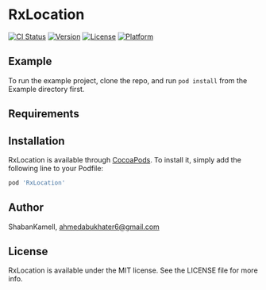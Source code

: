 # RxLocation

[![CI Status](https://img.shields.io/travis/ShabanKamell/RxLocation.svg?style=flat)](https://travis-ci.org/ShabanKamell/RxLocation)
[![Version](https://img.shields.io/cocoapods/v/RxLocation.svg?style=flat)](https://cocoapods.org/pods/RxLocation)
[![License](https://img.shields.io/cocoapods/l/RxLocation.svg?style=flat)](https://cocoapods.org/pods/RxLocation)
[![Platform](https://img.shields.io/cocoapods/p/RxLocation.svg?style=flat)](https://cocoapods.org/pods/RxLocation)

## Example

To run the example project, clone the repo, and run `pod install` from the Example directory first.

## Requirements

## Installation

RxLocation is available through [CocoaPods](https://cocoapods.org). To install
it, simply add the following line to your Podfile:

```ruby
pod 'RxLocation'
```

## Author

ShabanKamell, ahmedabukhater6@gmail.com

## License

RxLocation is available under the MIT license. See the LICENSE file for more info.
